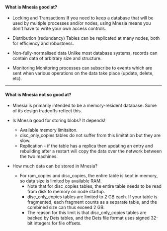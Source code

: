 #### What is Mnesia good at?

* Locking and Transactions
	If you need to keep a database that will be used by multiple processes and/or nodes, using Mnesia means you don't have to write your own access controls. 

* Distribution (redundancy)
	Tables can be replicated at many nodes, both for efficiency and robustness.

* Non-fully-normalised data
	Unlike most database systems, records can contain data of arbitrary size and structure.

* Monitoring
	Monitoring processes can subscribe to events which are sent when various operations on the data take place (update, delete, etc).

<hr>

#### What is Mnesia not so good at?

* Mnesia is primarily intended to be a memory-resident database. Some of its design tradeoffs reflect this. 

* Is Mnesia good for storing blobs? It depends!
	* Available memory limitaiton.
  * disc_only_copies tables do not suffer from this limitation but they are slow.
  * Replication - if the table has a replica then updating an entry and rebuilding after a restart will copy the data over the network between the two machines.

* How much data can be stored in Mnesia?
  * For ram_copies and disc_copies, the entire table is kept in memory, so data size is limited by available RAM.
	* Note that for disc_copies tables, the entire table needs to be read from disk to memory on node startup.
	* disc_only_copies tables are limited to 2 GB each. If your table is fragmented, each fragment counts as a separate table, and the combined size can thus exceed 2 GB.
	* The reason for this limit is that disc_only_copies tables are backed by Dets tables, and the Dets file format uses signed 32-bit integers for file offsets.
